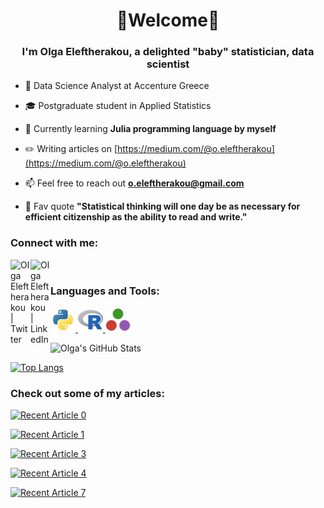 <h1 align="center">🧁Welcome🧁</h1>
<h3 align="center">I'm Olga Eleftherakou, a delighted "baby" statistician, data scientist</h3>

- 🍭 Data Science Analyst at Accenture Greece
- 🎓 Postgraduate student in Applied Statistics 
- 🌱 Currently learning **Julia programming language by myself**

- ✏️ Writing articles on [https://medium.com/@o.eleftherakou](https://medium.com/@o.eleftherakou)

- 📫 Feel free to reach out **o.eleftherakou@gmail.com**

- 🧠 Fav quote **"Statistical thinking will one day be as necessary for efficient citizenship as the ability to read and write."**

<h3 align="left">Connect with me:</h3>
<p align="left">

<a href="https://twitter.com/o_eleftherakou" target="_blank" rel="nofollow"><img align="left" alt="Olga Eleftherakou | Twitter" width="32px" src="https://camo.githubusercontent.com/395dda360ae28377b7c3247581a88b20573883519c2be833cb64fbb37dcbcc1a/68747470733a2f2f63646e2e6a7364656c6976722e6e65742f6e706d2f73696d706c652d69636f6e734076332f69636f6e732f747769747465722e737667" data-canonical-src="https://cdn.jsdelivr.net/npm/simple-icons@v3/icons/twitter.svg" style="max-width: 100%;"></a>
<a href="https://www.linkedin.com/in/olga-eleftherakou/" target="_blank" rel="nofollow"><img align="left" alt="Olga Eleftherakou | LinkedIn" width="32px" src="https://camo.githubusercontent.com/d659d2bac00c01b42bffbae84bdc121e828b8fecd5b4949ffa2575f5d9e4a371/68747470733a2f2f63646e2e6a7364656c6976722e6e65742f6e706d2f73696d706c652d69636f6e734076332f69636f6e732f6c696e6b6564696e2e737667" data-canonical-src="https://cdn.jsdelivr.net/npm/simple-icons@v3/icons/linkedin.svg" style="max-width: 100%;"></a>
</p><br/>

<h3 align="left">Languages and Tools:</h3>
<p align="left"> <a href="https://www.python.org" target="_blank" rel="noreferrer"> <img src="https://raw.githubusercontent.com/devicons/devicon/master/icons/python/python-original.svg" alt="python" width="40" height="40"/> </a>
<a href="https://www.r-project.org/" target="_blank" rel="noreferrer"> <img src="https://raw.githubusercontent.com/devicons/devicon/master/icons/r/r-original.svg" alt="python" width="40" height="40"/> </a>
<a href="https://julialang.org/" target="_blank" rel="noreferrer"> <img src="https://raw.githubusercontent.com/devicons/devicon/master/icons/julia/julia-original.svg" alt="python" width="40" height="40"/> </a> </p>

![Olga's GitHub Stats](https://github-readme-stats.vercel.app/api?username=olgaele&show_icons=true&theme=dracula)

[![Top Langs](https://github-readme-stats.vercel.app/api/top-langs/?username=olgaele&hide=jupyter%20notebook&layout=compact&theme=dracula)](https://github.com/anuraghazra/github-readme-stats)

<h3 align="left">Check out some of my articles:</h3>
<a target="_blank" href="https://github-readme-medium-recent-article.vercel.app/medium/@o.eleftherakou/0"><img src="https://github-readme-medium-recent-article.vercel.app/medium/@o.eleftherakou/0" alt="Recent Article 0">
 
<a target="_blank" href="https://github-readme-medium-recent-article.vercel.app/medium/@o.eleftherakou/1"><img src="https://github-readme-medium-recent-article.vercel.app/medium/@o.eleftherakou/1" alt="Recent Article 1">

<a target="_blank" href="https://github-readme-medium-recent-article.vercel.app/medium/@o.eleftherakou/3"><img src="https://github-readme-medium-recent-article.vercel.app/medium/@o.eleftherakou/3" alt="Recent Article 3">

<a target="_blank" href="https://github-readme-medium-recent-article.vercel.app/medium/@o.eleftherakou/4"><img src="https://github-readme-medium-recent-article.vercel.app/medium/@o.eleftherakou/4" alt="Recent Article 4">
 
<a target="_blank" href="https://github-readme-medium-recent-article.vercel.app/medium/@o.eleftherakou/7"><img src="https://github-readme-medium-recent-article.vercel.app/medium/@o.eleftherakou/7" alt="Recent Article 7">
